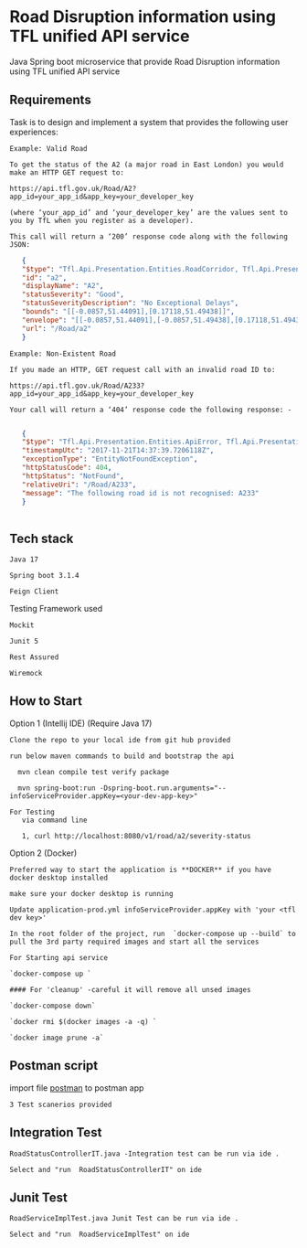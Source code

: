 # Road Disruption information using TFL unified API service

Java Spring boot microservice that provide Road Disruption information using TFL unified API service


## Requirements
Task is to design and implement a system that provides the following user experiences:

    Example: Valid Road

    To get the status of the A2 (a major road in East London) you would make an HTTP GET request to:

    https://api.tfl.gov.uk/Road/A2?app_id=your_app_id&app_key=your_developer_key

    (where ‘your_app_id’ and ‘your_developer_key’ are the values sent to you by TfL when you register as a developer).

    This call will return a ‘200’ response code along with the following JSON:

 ```json
    {
    "$type": "Tfl.Api.Presentation.Entities.RoadCorridor, Tfl.Api.Presentation.Entities",
    "id": "a2",
    "displayName": "A2",
    "statusSeverity": "Good",
    "statusSeverityDescription": "No Exceptional Delays",
    "bounds": "[[-0.0857,51.44091],[0.17118,51.49438]]",
    "envelope": "[[-0.0857,51.44091],[-0.0857,51.49438],[0.17118,51.49438],[0.17118,51.44091],[-0.0857,51.44091]]",
    "url": "/Road/a2"
    }
   ```
    

    Example: Non-Existent Road

    If you made an HTTP, GET request call with an invalid road ID to:

    https://api.tfl.gov.uk/Road/A233?app_id=your_app_id&app_key=your_developer_key

    Your call will return a ‘404’ response code the following response: -
 ```json
 
    {
    "$type": "Tfl.Api.Presentation.Entities.ApiError, Tfl.Api.Presentation.Entities",
    "timestampUtc": "2017-11-21T14:37:39.7206118Z",
    "exceptionType": "EntityNotFoundException",
    "httpStatusCode": 404,
    "httpStatus": "NotFound",
    "relativeUri": "/Road/A233",
    "message": "The following road id is not recognised: A233"
    }
    
```


## Tech stack

    Java 17

    Spring boot 3.1.4

    Feign Client

 Testing Framework used

    Mockit

    Junit 5
 
    Rest Assured 
   
    Wiremock


## How to Start

Option 1 (Intellij IDE) (Require Java 17)

    Clone the repo to your local ide from git hub provided

    run below maven commands to build and bootstrap the api
  
      mvn clean compile test verify package

      mvn spring-boot:run -Dspring-boot.run.arguments="--infoServiceProvider.appKey=<your-dev-app-key>"

    For Testing
       via command line

       1, curl http://localhost:8080/v1/road/a2/severity-status 

Option 2 (Docker) 

    Preferred way to start the application is **DOCKER** if you have docker desktop installed

    make sure your docker desktop is running

    Update application-prod.yml infoServiceProvider.appKey with 'your <tfl dev key>'

    In the root folder of the project, run  `docker-compose up --build` to pull the 3rd party required images and start all the services

    For Starting api service

    `docker-compose up `

    #### For 'cleanup' -careful it will remove all unsed images

    `docker-compose down`

    `docker rmi $(docker images -a -q) `

    `docker image prune -a`



## Postman script
import file [postman](postman/Road-disruption-info-service.postman-collection.json) to postman app
    
    3 Test scanerios provided 

## Integration Test
    RoadStatusControllerIT.java -Integration test can be run via ide .
    
    Select and "run  RoadStatusControllerIT" on ide

## Junit Test
    RoadServiceImplTest.java Junit Test can be run via ide .
  
    Select and "run  RoadServiceImplTest" on ide
